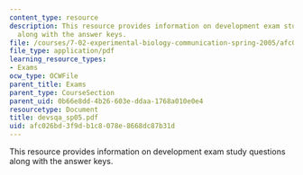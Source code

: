 ```yaml
---
content_type: resource
description: This resource provides information on development exam study questions
  along with the answer keys.
file: /courses/7-02-experimental-biology-communication-spring-2005/afc026bd3f9db1c8078e8668dc87b31d_devsqa_sp05.pdf
file_type: application/pdf
learning_resource_types:
- Exams
ocw_type: OCWFile
parent_title: Exams
parent_type: CourseSection
parent_uid: 0b66e8dd-4b26-603e-ddaa-1768a010e0e4
resourcetype: Document
title: devsqa_sp05.pdf
uid: afc026bd-3f9d-b1c8-078e-8668dc87b31d
---
```

This resource provides information on development exam study questions along with the answer keys.

